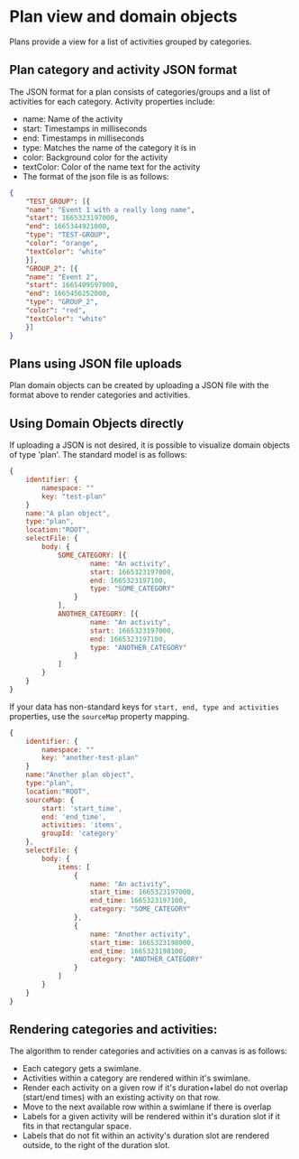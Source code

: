 # Plan view and domain objects
Plans provide a view for a list of activities grouped by categories.

## Plan category and activity JSON format
The JSON format for a plan consists of categories/groups and a list of activities for each category.
Activity properties include:
* name: Name of the activity
* start: Timestamps in milliseconds
* end: Timestamps in milliseconds
* type: Matches the name of the category it is in
* color: Background color for the activity
* textColor: Color of the name text for the activity
* The format of the json file is as follows:

```json
{
    "TEST_GROUP": [{
    "name": "Event 1 with a really long name",
    "start": 1665323197000,
    "end": 1665344921000,
    "type": "TEST-GROUP",
    "color": "orange",
    "textColor": "white"
    }],
    "GROUP_2": [{
    "name": "Event 2",
    "start": 1665409597000,
    "end": 1665456252000,
    "type": "GROUP_2",
    "color": "red",
    "textColor": "white"
    }]
}
```

## Plans using JSON file uploads
Plan domain objects can be created by uploading a JSON file with the format above to render categories and activities.

## Using Domain Objects directly
If uploading a JSON is not desired, it is possible to visualize domain objects of type 'plan'.
The standard model is as follows: 
```javascript
{
    identifier: {
        namespace: ""
        key: "test-plan"
    }
    name:"A plan object",
    type:"plan",
    location:"ROOT",
    selectFile: {
        body: {
            SOME_CATEGORY: [{
                    name: "An activity",
                    start: 1665323197000,
                    end: 1665323197100,
                    type: "SOME_CATEGORY"
                }
            ],
            ANOTHER_CATEGORY: [{
                    name: "An activity",
                    start: 1665323197000,
                    end: 1665323197100,
                    type: "ANOTHER_CATEGORY"
                }
            ]
        }
    }
}
```

If your data has non-standard keys for `start, end, type and activities` properties, use the `sourceMap` property mapping.
```javascript
{
    identifier: {
        namespace: ""
        key: "another-test-plan"
    }
    name:"Another plan object",
    type:"plan",
    location:"ROOT",
    sourceMap: {
        start: 'start_time',
        end: 'end_time',
        activities: 'items',
        groupId: 'category'
    },
    selectFile: {
        body: {
            items: [
                {
                    name: "An activity",
                    start_time: 1665323197000,
                    end_time: 1665323197100,
                    category: "SOME_CATEGORY"
                },
                {
                    name: "Another activity",
                    start_time: 1665323198000,
                    end_time: 1665323198100,
                    category: "ANOTHER_CATEGORY"
                }
            ]
        }
    }
}
```

## Rendering categories and activities:
The algorithm to render categories and activities on a canvas is as follows:
* Each category gets a swimlane.
* Activities within a category are rendered within it's swimlane.
* Render each activity on a given row if it's duration+label do not overlap (start/end times) with an existing activity on that row.
* Move to the next available row within a swimlane if there is overlap
* Labels for a given activity will be rendered within it's duration slot if it fits in that rectangular space.
* Labels that do not fit within an activity's duration slot are rendered outside, to the right of the duration slot.

